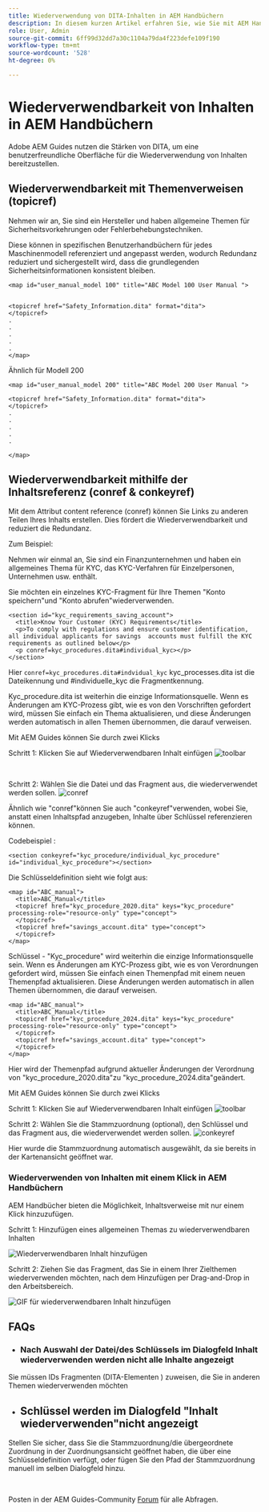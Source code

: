 ```yaml
---
title: Wiederverwendung von DITA-Inhalten in AEM Handbüchern
description: In diesem kurzen Artikel erfahren Sie, wie Sie mit AEM Handbüchern und DITA Zeit und Mühe sparen, wenn Sie die Wiederverwendbarkeit von Inhalten verwenden
role: User, Admin
source-git-commit: 6ff99d32dd7a30c1104a79da4f223defe109f190
workflow-type: tm+mt
source-wordcount: '528'
ht-degree: 0%

---
```


# Wiederverwendbarkeit von Inhalten in AEM Handbüchern

Adobe AEM Guides nutzen die Stärken von DITA, um eine benutzerfreundliche Oberfläche für die Wiederverwendung von Inhalten bereitzustellen.

## Wiederverwendbarkeit mit Themenverweisen (topicref)



Nehmen wir an, Sie sind ein Hersteller und haben allgemeine Themen für Sicherheitsvorkehrungen oder Fehlerbehebungstechniken.

Diese können in spezifischen Benutzerhandbüchern für jedes Maschinenmodell referenziert und angepasst werden, wodurch Redundanz reduziert und sichergestellt wird, dass die grundlegenden Sicherheitsinformationen konsistent bleiben.

```
<map id="user_manual_model 100" title="ABC Model 100 User Manual ">


<topicref href="Safety_Information.dita" format="dita">
</topicref>
.
.
.
.
.
</map>
```


Ähnlich für Modell 200

```
<map id="user_manual_model 200" title="ABC Model 200 User Manual ">

<topicref href="Safety_Information.dita" format="dita">
</topicref>
.
.
.
.
.
  
</map>
```

## Wiederverwendbarkeit mithilfe der Inhaltsreferenz (conref &amp; conkeyref)

Mit dem Attribut content reference (conref) können Sie Links zu anderen Teilen Ihres Inhalts erstellen. Dies fördert die Wiederverwendbarkeit und reduziert die Redundanz.

Zum Beispiel:

Nehmen wir einmal an, Sie sind ein Finanzunternehmen und haben ein allgemeines Thema für KYC, das KYC-Verfahren für Einzelpersonen, Unternehmen usw. enthält.

Sie möchten ein einzelnes KYC-Fragment für Ihre Themen &quot;Konto speichern&quot;und &quot;Konto abrufen&quot;wiederverwenden.

```
<section id="kyc_requirements_saving_account">
  <title>Know Your Customer (KYC) Requirements</title>
  <p>To comply with regulations and ensure customer identification, all individual applicants for savings  accounts must fulfill the KYC requirements as outlined below</p>
  <p conref=kyc_procedures.dita#individual_kyc></p>
</section>
```

Hier `conref=kyc_procedures.dita#indvidual_kyc` kyc_processes.dita ist die Dateikennung und #individuelle_kyc die Fragmentkennung.

Kyc_procedure.dita ist weiterhin die einzige Informationsquelle. Wenn es Änderungen am KYC-Prozess gibt, wie es von den Vorschriften gefordert wird, müssen Sie einfach ein Thema aktualisieren, und diese Änderungen werden automatisch in allen Themen übernommen, die darauf verweisen.

Mit AEM Guides können Sie durch zwei Klicks

Schritt 1: Klicken Sie auf Wiederverwendbaren Inhalt einfügen
![toolbar](../../assets/publishing/content-reusability_image1.png)

<br>

Schritt 2: Wählen Sie die Datei und das Fragment aus, die wiederverwendet werden sollen.
![conref](../../assets/publishing/content-reusability_image2.png)

Ähnlich wie &quot;conref&quot;können Sie auch &quot;conkeyref&quot;verwenden, wobei Sie, anstatt einen Inhaltspfad anzugeben, Inhalte über Schlüssel referenzieren können.

Codebeispiel :

```
<section conkeyref="kyc_procedure/individual_kyc_procedure" id="individual_kyc_procedure"></section>
```

Die Schlüsseldefinition sieht wie folgt aus:

```
<map id="ABC_manual">
  <title>ABC_Manual</title>
  <topicref href="kyc_procedure_2020.dita" keys="kyc_procedure" processing-role="resource-only" type="concept">
  </topicref>
  <topicref href="savings_account.dita" type="concept">
  </topicref>
</map>
```

Schlüssel - &quot;Kyc_procedure&quot; wird weiterhin die einzige Informationsquelle sein. Wenn es Änderungen am KYC-Prozess gibt, wie es von Verordnungen gefordert wird, müssen Sie einfach einen Themenpfad mit einem neuen Themenpfad aktualisieren. Diese Änderungen werden automatisch in allen Themen übernommen, die darauf verweisen.

```
<map id="ABC_manual">
  <title>ABC_Manual</title>
  <topicref href="kyc_procedure_2024.dita" keys="kyc_procedure" processing-role="resource-only" type="concept">
  </topicref>
  <topicref href="savings_account.dita" type="concept">
  </topicref>
</map>
```

Hier wird der Themenpfad aufgrund aktueller Änderungen der Verordnung von &quot;kyc_procedure_2020.dita&quot;zu &quot;kyc_procedure_2024.dita&quot;geändert.

Mit AEM Guides können Sie durch zwei Klicks

Schritt 1: Klicken Sie auf Wiederverwendbaren Inhalt einfügen
![toolbar](../../assets/publishing/content-reusability_image1.png)

Schritt 2: Wählen Sie die Stammzuordnung (optional), den Schlüssel und das Fragment aus, die wiederverwendet werden sollen.
![conkeyref](../../assets/publishing/content-reusability_image3.png)

Hier wurde die Stammzuordnung automatisch ausgewählt, da sie bereits in der Kartenansicht geöffnet war.


### Wiederverwenden von Inhalten mit einem Klick in AEM Handbüchern

AEM Handbücher bieten die Möglichkeit, Inhaltsverweise mit nur einem Klick hinzuzufügen.

Schritt 1: Hinzufügen eines allgemeinen Themas zu wiederverwendbaren Inhalten

![Wiederverwendbaren Inhalt hinzufügen](../../assets/publishing/content-reusability_image4.png)

Schritt 2: Ziehen Sie das Fragment, das Sie in einem Ihrer Zielthemen wiederverwenden möchten, nach dem Hinzufügen per Drag-and-Drop in den Arbeitsbereich.

![GIF für wiederverwendbaren Inhalt hinzufügen](../../assets/publishing/content-reusability_image5.gif)



## FAQs

- ### Nach Auswahl der Datei/des Schlüssels im Dialogfeld Inhalt wiederverwenden werden nicht alle Inhalte angezeigt

Sie müssen IDs Fragmenten (DITA-Elementen ) zuweisen, die Sie in anderen Themen wiederverwenden möchten

- ## Schlüssel werden im Dialogfeld &quot;Inhalt wiederverwenden&quot;nicht angezeigt

Stellen Sie sicher, dass Sie die Stammzuordnung/die übergeordnete Zuordnung in der Zuordnungsansicht geöffnet haben, die über eine Schlüsseldefinition verfügt, oder fügen Sie den Pfad der Stammzuordnung manuell im selben Dialogfeld hinzu.


<br>


Posten in der AEM Guides-Community [Forum](https://experienceleaguecommunities.adobe.com/t5/experience-manager-guides/ct-p/aem-xml-documentation) für alle Abfragen.

